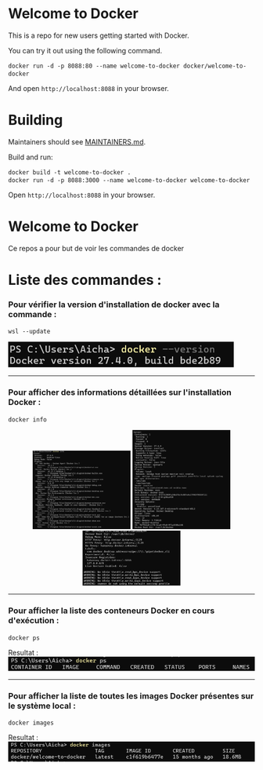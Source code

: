 # Welcome to Docker

This is a repo for new users getting started with Docker.

You can try it out using the following command.
```
docker run -d -p 8088:80 --name welcome-to-docker docker/welcome-to-docker
```
And open `http://localhost:8088` in your browser.

# Building

Maintainers should see [MAINTAINERS.md](MAINTAINERS.md).

Build and run:
```
docker build -t welcome-to-docker . 
docker run -d -p 8088:3000 --name welcome-to-docker welcome-to-docker
```
Open `http://localhost:8088` in your browser.

# Welcome to Docker
Ce repos a pour but de voir les commandes de docker 

# Liste des commandes :

### Pour vérifier la version d'installation de docker avec la commande :

```
wsl --update
```

![Resultat](image/1.png)

---------------------------------------------------------------------------------------------

### Pour afficher des informations détaillées sur l'installation Docker :

```
docker info
```
<p align="center">
  <img src="image/2.png" width="200"/>
  <img src="image/3.png" width="200"/>
  <img src="image/4.png" width="200"/>
</p>

---------------------------------------------------------------------------------------------

### Pour afficher la liste des conteneurs Docker en cours d'exécution :

```
docker ps
```
Resultat :
![Resultat](image/5.png)

---------------------------------------------------------------------------------------------

### Pour afficher la liste de toutes les images Docker présentes sur le système local :

```
docker images
```
Resultat :
![Resultat](image/6.png)
